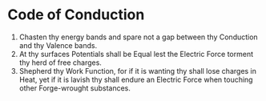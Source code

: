 # Code of Conduction

1. Chasten thy energy bands and spare not a gap between thy Conduction
and thy Valence bands.
2. At thy surfaces Potentials shall be Equal lest the Electric Force
torment thy herd of free charges.
3. Shepherd thy Work Function, for if it is wanting thy shall lose
charges in Heat, yet if it is lavish thy shall endure an Electric
Force when touching other Forge-wrought substances.

